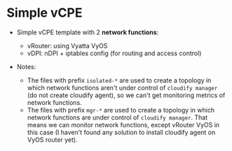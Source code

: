 # Simple vCPE
- Simple vCPE template with 2 __network functions__:
  - vRouter: using Vyatta VyOS
  - vDPI: nDPI + iptables config (for routing and access control)

- Notes:
  - The files with prefix `isolated-*` are used to create a topology in which network functions aren't under control of `cloudify manager` (do not create cloudify agent), so we can't get monitoring metrics of network functions.
  - The files with prefix `mgr-*` are used to create a topology in which network functions are under control of `cloudify manager`. That means we can monitor network functions, except vRouter VyOS in this case (I haven't found any solution to install cloudify agent on VyOS router yet).